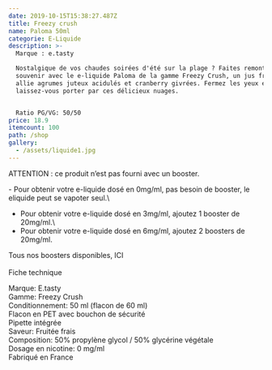 ```yaml
---
date: 2019-10-15T15:38:27.487Z
title: Freezy crush
name: Paloma 50ml
categorie: E-Liquide
description: >-
  Marque : e.tasty

  Nostalgique de vos chaudes soirées d'été sur la plage ? Faites remonter vos
  souvenir avec le e-liquide Paloma de la gamme Freezy Crush, un jus fresh qui
  allie agrumes juteux acidulés et cranberry givrées. Fermez les yeux et
  laissez-vous porter par ces délicieux nuages. 


  Ratio PG/VG: 50/50 
price: 18.9
itemcount: 100
path: /shop
gallery:
  - /assets/liquide1.jpg
---
```

ATTENTION : ce produit n’est pas fourni avec un booster.

\- Pour obtenir votre e-liquide dosé en 0mg/ml, pas besoin de booster, le eliquide peut se vapoter seul.\
- Pour obtenir votre e-liquide dosé en 3mg/ml, ajoutez 1 booster de 20mg/ml.\
- Pour obtenir votre e-liquide dosé en 6mg/ml, ajoutez 2 boosters de 20mg/ml.

Tous nos boosters disponibles, ICI\
\
Fiche technique

Marque: E.tasty\
Gamme: Freezy Crush\
Conditionnement: 50 ml (flacon de 60 ml)\
Flacon en PET avec bouchon de sécurité\
Pipette intégrée\
Saveur: Fruitée frais\
Composition: 50% propylène glycol / 50% glycérine végétale\
Dosage en nicotine: 0 mg/ml\
Fabriqué en France

